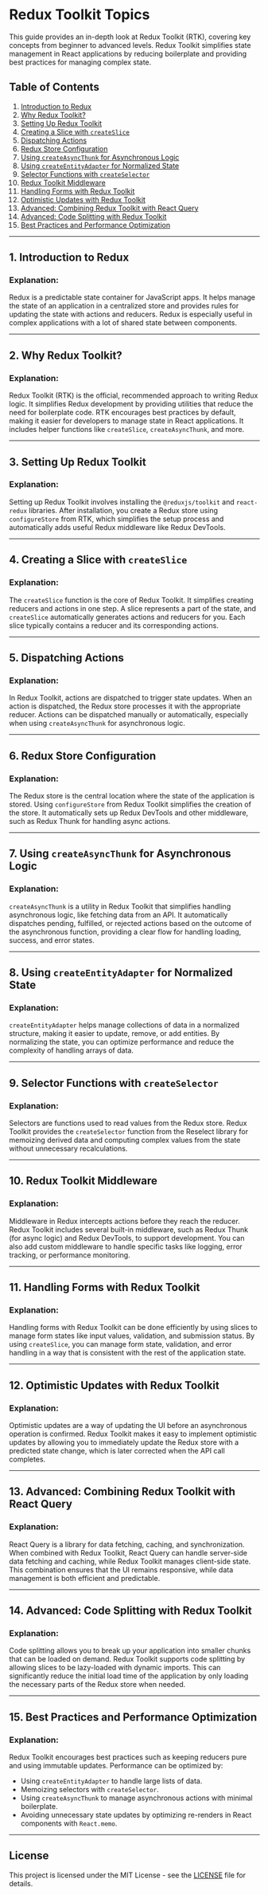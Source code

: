# Redux Toolkit Topics

This guide provides an in-depth look at Redux Toolkit (RTK), covering key concepts from beginner to advanced levels. Redux Toolkit simplifies state management in React applications by reducing boilerplate and providing best practices for managing complex state.

## Table of Contents

1. [Introduction to Redux](#introduction-to-redux)
2. [Why Redux Toolkit?](#why-redux-toolkit)
3. [Setting Up Redux Toolkit](#setting-up-redux-toolkit)
4. [Creating a Slice with `createSlice`](#creating-a-slice-with-createslice)
5. [Dispatching Actions](#dispatching-actions)
6. [Redux Store Configuration](#redux-store-configuration)
7. [Using `createAsyncThunk` for Asynchronous Logic](#using-createasyncthunk-for-asynchronous-logic)
8. [Using `createEntityAdapter` for Normalized State](#using-createentityadapter-for-normalized-state)
9. [Selector Functions with `createSelector`](#selector-functions-with-createselector)
10. [Redux Toolkit Middleware](#redux-toolkit-middleware)
11. [Handling Forms with Redux Toolkit](#handling-forms-with-redux-toolkit)
12. [Optimistic Updates with Redux Toolkit](#optimistic-updates-with-redux-toolkit)
13. [Advanced: Combining Redux Toolkit with React Query](#advanced-combining-redux-toolkit-with-react-query)
14. [Advanced: Code Splitting with Redux Toolkit](#advanced-code-splitting-with-redux-toolkit)
15. [Best Practices and Performance Optimization](#best-practices-and-performance-optimization)

---

## 1. Introduction to Redux

### Explanation:

Redux is a predictable state container for JavaScript apps. It helps manage the state of an application in a centralized store and provides rules for updating the state with actions and reducers. Redux is especially useful in complex applications with a lot of shared state between components.

---

## 2. Why Redux Toolkit?

### Explanation:

Redux Toolkit (RTK) is the official, recommended approach to writing Redux logic. It simplifies Redux development by providing utilities that reduce the need for boilerplate code. RTK encourages best practices by default, making it easier for developers to manage state in React applications. It includes helper functions like `createSlice`, `createAsyncThunk`, and more.

---

## 3. Setting Up Redux Toolkit

### Explanation:

Setting up Redux Toolkit involves installing the `@reduxjs/toolkit` and `react-redux` libraries. After installation, you create a Redux store using `configureStore` from RTK, which simplifies the setup process and automatically adds useful Redux middleware like Redux DevTools.

---

## 4. Creating a Slice with `createSlice`

### Explanation:

The `createSlice` function is the core of Redux Toolkit. It simplifies creating reducers and actions in one step. A slice represents a part of the state, and `createSlice` automatically generates actions and reducers for you. Each slice typically contains a reducer and its corresponding actions.

---

## 5. Dispatching Actions

### Explanation:

In Redux Toolkit, actions are dispatched to trigger state updates. When an action is dispatched, the Redux store processes it with the appropriate reducer. Actions can be dispatched manually or automatically, especially when using `createAsyncThunk` for asynchronous logic.

---

## 6. Redux Store Configuration

### Explanation:

The Redux store is the central location where the state of the application is stored. Using `configureStore` from Redux Toolkit simplifies the creation of the store. It automatically sets up Redux DevTools and other middleware, such as Redux Thunk for handling async actions.

---

## 7. Using `createAsyncThunk` for Asynchronous Logic

### Explanation:

`createAsyncThunk` is a utility in Redux Toolkit that simplifies handling asynchronous logic, like fetching data from an API. It automatically dispatches pending, fulfilled, or rejected actions based on the outcome of the asynchronous function, providing a clear flow for handling loading, success, and error states.

---

## 8. Using `createEntityAdapter` for Normalized State

### Explanation:

`createEntityAdapter` helps manage collections of data in a normalized structure, making it easier to update, remove, or add entities. By normalizing the state, you can optimize performance and reduce the complexity of handling arrays of data.

---

## 9. Selector Functions with `createSelector`

### Explanation:

Selectors are functions used to read values from the Redux store. Redux Toolkit provides the `createSelector` function from the Reselect library for memoizing derived data and computing complex values from the state without unnecessary recalculations.

---

## 10. Redux Toolkit Middleware

### Explanation:

Middleware in Redux intercepts actions before they reach the reducer. Redux Toolkit includes several built-in middleware, such as Redux Thunk (for async logic) and Redux DevTools, to support development. You can also add custom middleware to handle specific tasks like logging, error tracking, or performance monitoring.

---

## 11. Handling Forms with Redux Toolkit

### Explanation:

Handling forms with Redux Toolkit can be done efficiently by using slices to manage form states like input values, validation, and submission status. By using `createSlice`, you can manage form state, validation, and error handling in a way that is consistent with the rest of the application state.

---

## 12. Optimistic Updates with Redux Toolkit

### Explanation:

Optimistic updates are a way of updating the UI before an asynchronous operation is confirmed. Redux Toolkit makes it easy to implement optimistic updates by allowing you to immediately update the Redux store with a predicted state change, which is later corrected when the API call completes.

---

## 13. Advanced: Combining Redux Toolkit with React Query

### Explanation:

React Query is a library for data fetching, caching, and synchronization. When combined with Redux Toolkit, React Query can handle server-side data fetching and caching, while Redux Toolkit manages client-side state. This combination ensures that the UI remains responsive, while data management is both efficient and predictable.

---

## 14. Advanced: Code Splitting with Redux Toolkit

### Explanation:

Code splitting allows you to break up your application into smaller chunks that can be loaded on demand. Redux Toolkit supports code splitting by allowing slices to be lazy-loaded with dynamic imports. This can significantly reduce the initial load time of the application by only loading the necessary parts of the Redux store when needed.

---

## 15. Best Practices and Performance Optimization

### Explanation:

Redux Toolkit encourages best practices such as keeping reducers pure and using immutable updates. Performance can be optimized by:

- Using `createEntityAdapter` to handle large lists of data.
- Memoizing selectors with `createSelector`.
- Using `createAsyncThunk` to manage asynchronous actions with minimal boilerplate.
- Avoiding unnecessary state updates by optimizing re-renders in React components with `React.memo`.

---

## License

This project is licensed under the MIT License - see the [LICENSE](LICENSE) file for details.
